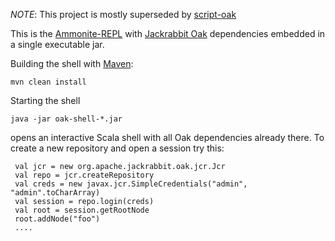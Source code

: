 *NOTE*: This project is mostly superseded by [script-oak](https://github.com/mduerig/script-oak)

This is the [Ammonite-REPL](https://lihaoyi.github.io/Ammonite/) with
[Jackrabbit Oak](http://jackrabbit.apache.org/oak/) dependencies embedded in
a single executable jar.

Building the shell with  [Maven](http://maven.apache.org/):

    mvn clean install

Starting the shell

    java -jar oak-shell-*.jar

opens an interactive Scala shell with all Oak dependencies already there. To
create a new repository and open a session try this:

     val jcr = new org.apache.jackrabbit.oak.jcr.Jcr
     val repo = jcr.createRepository
     val creds = new javax.jcr.SimpleCredentials("admin", "admin".toCharArray)
     val session = repo.login(creds)
     val root = session.getRootNode
     root.addNode("foo")
     ....


